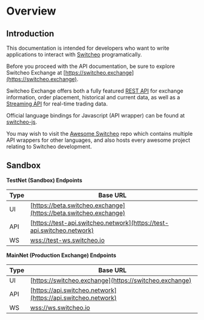 # Overview

## Introduction

This documentation is intended for developers who want to write applications to interact with [Switcheo](https://switcheo.network) programatically.

Before you proceed with the API documentation, be sure to explore Switcheo Exchange at
[https://switcheo.exchange](https://switcheo.exchange).

Switcheo Exchange offers both a fully featured [REST API](#rest-api) for exchange information, order placement, historical and current data, as well as a [Streaming API](#streaming-api) for real-time trading data.

Official language bindings for Javascript (API wrapper) can be found at [switcheo-js](https://github.com/Switcheo/switcheo-js).

You may wish to visit the [Awesome Switcheo](https://github.com/Switcheo/awesome-switcheo) repo which contains multiple API wrappers for other languages, and also hosts every awesome project relating to Switcheo development.

## Sandbox

**TestNet (Sandbox) Endpoints**

Type | Base URL
---- | ----------
UI   | [https://beta.switcheo.exchange](https://beta.switcheo.exchange)
API  | [https://test-api.switcheo.network](https://test-api.switcheo.network)
WS   | [wss://test-ws.switcheo.io](wss://test-ws.switcheo.io)

**MainNet (Production Exchange) Endpoints**

Type | Base URL
---- | ----------
UI   | [https://switcheo.exchange](https://switcheo.exchange)
API  | [https://api.switcheo.network](https://api.switcheo.network)
WS   | [wss://ws.switcheo.io](wss://ws.switcheo.io)
